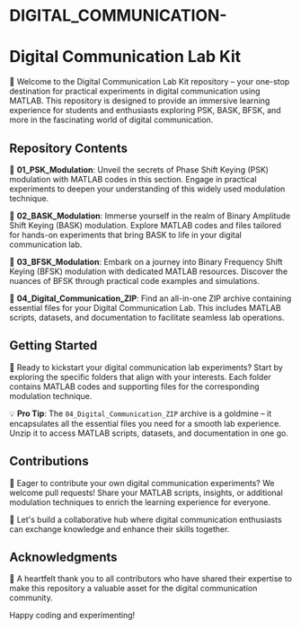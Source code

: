 # DIGITAL_COMMUNICATION-

# Digital Communication Lab Kit

📡 Welcome to the Digital Communication Lab Kit repository – your one-stop destination for practical experiments in digital communication using MATLAB. This repository is designed to provide an immersive learning experience for students and enthusiasts exploring PSK, BASK, BFSK, and more in the fascinating world of digital communication.

## Repository Contents

📂 **01_PSK_Modulation**: Unveil the secrets of Phase Shift Keying (PSK) modulation with MATLAB codes in this section. Engage in practical experiments to deepen your understanding of this widely used modulation technique.

📂 **02_BASK_Modulation**: Immerse yourself in the realm of Binary Amplitude Shift Keying (BASK) modulation. Explore MATLAB codes and files tailored for hands-on experiments that bring BASK to life in your digital communication lab.

📂 **03_BFSK_Modulation**: Embark on a journey into Binary Frequency Shift Keying (BFSK) modulation with dedicated MATLAB resources. Discover the nuances of BFSK through practical code examples and simulations.

📂 **04_Digital_Communication_ZIP**: Find an all-in-one ZIP archive containing essential files for your Digital Communication Lab. This includes MATLAB scripts, datasets, and documentation to facilitate seamless lab operations.

## Getting Started

🚀 Ready to kickstart your digital communication lab experiments? Start by exploring the specific folders that align with your interests. Each folder contains MATLAB codes and supporting files for the corresponding modulation technique.

💡 **Pro Tip**: The `04_Digital_Communication_ZIP` archive is a goldmine – it encapsulates all the essential files you need for a smooth lab experience. Unzip it to access MATLAB scripts, datasets, and documentation in one go.

## Contributions

🌟 Eager to contribute your own digital communication experiments? We welcome pull requests! Share your MATLAB scripts, insights, or additional modulation techniques to enrich the learning experience for everyone.

🎉 Let's build a collaborative hub where digital communication enthusiasts can exchange knowledge and enhance their skills together.

## Acknowledgments

🙏 A heartfelt thank you to all contributors who have shared their expertise to make this repository a valuable asset for the digital communication community.

Happy coding and experimenting!
